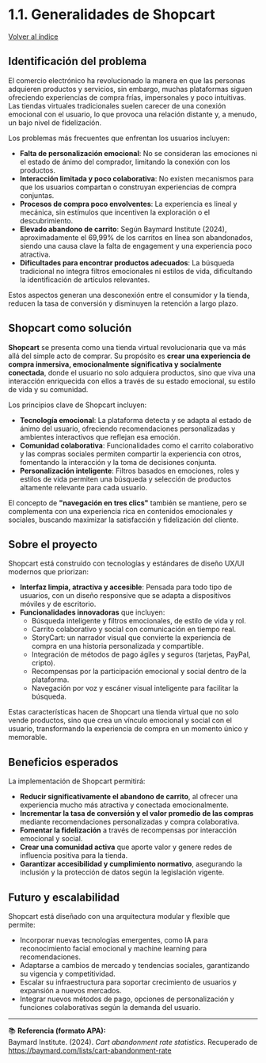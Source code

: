 # 1.1. Generalidades de Shopcart  

[Volver al índice](../1.md)

## Identificación del problema  

El comercio electrónico ha revolucionado la manera en que las personas adquieren productos y servicios, sin embargo, muchas plataformas siguen ofreciendo experiencias de compra frías, impersonales y poco intuitivas. Las tiendas virtuales tradicionales suelen carecer de una conexión emocional con el usuario, lo que provoca una relación distante y, a menudo, un bajo nivel de fidelización.

Los problemas más frecuentes que enfrentan los usuarios incluyen:

- **Falta de personalización emocional**: No se consideran las emociones ni el estado de ánimo del comprador, limitando la conexión con los productos.
- **Interacción limitada y poco colaborativa**: No existen mecanismos para que los usuarios compartan o construyan experiencias de compra conjuntas.
- **Procesos de compra poco envolventes**: La experiencia es lineal y mecánica, sin estímulos que incentiven la exploración o el descubrimiento.
- **Elevado abandono de carrito**: Según Baymard Institute (2024), aproximadamente el 69,99% de los carritos en línea son abandonados, siendo una causa clave la falta de engagement y una experiencia poco atractiva.
- **Dificultades para encontrar productos adecuados**: La búsqueda tradicional no integra filtros emocionales ni estilos de vida, dificultando la identificación de artículos relevantes.

Estos aspectos generan una desconexión entre el consumidor y la tienda, reducen la tasa de conversión y disminuyen la retención a largo plazo.

## Shopcart como solución  

**Shopcart** se presenta como una tienda virtual revolucionaria que va más allá del simple acto de comprar. Su propósito es **crear una experiencia de compra inmersiva, emocionalmente significativa y socialmente conectada**, donde el usuario no solo adquiera productos, sino que viva una interacción enriquecida con ellos a través de su estado emocional, su estilo de vida y su comunidad.

Los principios clave de Shopcart incluyen:

- **Tecnología emocional**: La plataforma detecta y se adapta al estado de ánimo del usuario, ofreciendo recomendaciones personalizadas y ambientes interactivos que reflejan esa emoción.
- **Comunidad colaborativa**: Funcionalidades como el carrito colaborativo y las compras sociales permiten compartir la experiencia con otros, fomentando la interacción y la toma de decisiones conjunta.
- **Personalización inteligente**: Filtros basados en emociones, roles y estilos de vida permiten una búsqueda y selección de productos altamente relevante para cada usuario.

El concepto de **"navegación en tres clics"** también se mantiene, pero se complementa con una experiencia rica en contenidos emocionales y sociales, buscando maximizar la satisfacción y fidelización del cliente.

## Sobre el proyecto  

Shopcart está construido con tecnologías y estándares de diseño UX/UI modernos que priorizan:

- **Interfaz limpia, atractiva y accesible**: Pensada para todo tipo de usuarios, con un diseño responsive que se adapta a dispositivos móviles y de escritorio.
- **Funcionalidades innovadoras** que incluyen:
  - Búsqueda inteligente y filtros emocionales, de estilo de vida y rol.
  - Carrito colaborativo y social con comunicación en tiempo real.
  - StoryCart: un narrador visual que convierte la experiencia de compra en una historia personalizada y compartible.
  - Integración de métodos de pago ágiles y seguros (tarjetas, PayPal, cripto).
  - Recompensas por la participación emocional y social dentro de la plataforma.
  - Navegación por voz y escáner visual inteligente para facilitar la búsqueda.

Estas características hacen de Shopcart una tienda virtual que no solo vende productos, sino que crea un vínculo emocional y social con el usuario, transformando la experiencia de compra en un momento único y memorable.

## Beneficios esperados  

La implementación de Shopcart permitirá:

- **Reducir significativamente el abandono de carrito**, al ofrecer una experiencia mucho más atractiva y conectada emocionalmente.
- **Incrementar la tasa de conversión y el valor promedio de las compras** mediante recomendaciones personalizadas y compra colaborativa.
- **Fomentar la fidelización** a través de recompensas por interacción emocional y social.
- **Crear una comunidad activa** que aporte valor y genere redes de influencia positiva para la tienda.
- **Garantizar accesibilidad y cumplimiento normativo**, asegurando la inclusión y la protección de datos según la legislación vigente.

## Futuro y escalabilidad  

Shopcart está diseñado con una arquitectura modular y flexible que permite:

- Incorporar nuevas tecnologías emergentes, como IA para reconocimiento facial emocional y machine learning para recomendaciones.
- Adaptarse a cambios de mercado y tendencias sociales, garantizando su vigencia y competitividad.
- Escalar su infraestructura para soportar crecimiento de usuarios y expansión a nuevos mercados.
- Integrar nuevos métodos de pago, opciones de personalización y funciones colaborativas según la demanda del usuario.

---

📚 **Referencia (formato APA):**  
Baymard Institute. (2024). *Cart abandonment rate statistics*. Recuperado de https://baymard.com/lists/cart-abandonment-rate
